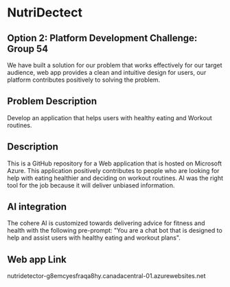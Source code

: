 # NutriDectect
## Option 2: Platform Development Challenge: Group 54
We have built a solution for our problem that works effectively for our target audience, web app provides a clean and intuitive design for users, our platform contributes positively to solving the problem.
## Problem Description
Develop an application that helps users with healthy eating and Workout routines.
## Description
This is a GitHub repository for a Web application that is hosted on Microsoft Azure. This application positively contributes to people who are looking for help with eating healthier and deciding on workout routines. AI was the right tool for the job because it will deliver unbiased information.
## AI integration 
The cohere AI is customized towards delivering advice for fitness and health with the following pre-prompt: "You are a chat bot that is designed to help and assist users with healthy eating and workout plans".
## Web app Link
nutridetector-g8emcyesfraqa8hy.canadacentral-01.azurewebsites.net